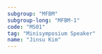 ```yaml
---
subgroup: "MFBM"
subgroup-long: "MFBM-1"
code: "MS01"
tag: "Minisymposium Speaker"
name: "Jinsu Kim"
---
```

